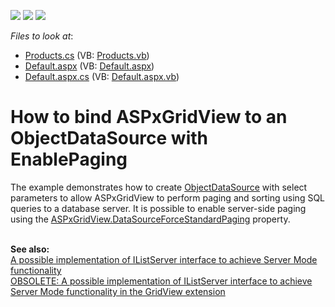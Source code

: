 <!-- default badges list -->
![](https://img.shields.io/endpoint?url=https://codecentral.devexpress.com/api/v1/VersionRange/128537859/10.1.7%2B)
[![](https://img.shields.io/badge/Open_in_DevExpress_Support_Center-FF7200?style=flat-square&logo=DevExpress&logoColor=white)](https://supportcenter.devexpress.com/ticket/details/E2672)
[![](https://img.shields.io/badge/📖_How_to_use_DevExpress_Examples-e9f6fc?style=flat-square)](https://docs.devexpress.com/GeneralInformation/403183)
<!-- default badges end -->
<!-- default file list -->
*Files to look at*:

* [Products.cs](./CS/WebSite/App_Code/Products.cs) (VB: [Products.vb](./VB/WebSite/App_Code/Products.vb))
* [Default.aspx](./CS/WebSite/Default.aspx) (VB: [Default.aspx](./VB/WebSite/Default.aspx))
* [Default.aspx.cs](./CS/WebSite/Default.aspx.cs) (VB: [Default.aspx.vb](./VB/WebSite/Default.aspx.vb))
<!-- default file list end -->
# How to bind ASPxGridView to an ObjectDataSource with EnablePaging


<p>The example demonstrates how to create <a href="http://msdn.microsoft.com/en-us/library/57hkzhy5.aspx"><u>ObjectDataSource</u></a> with select parameters to allow ASPxGridView to perform paging and sorting using SQL queries to a database server. It is possible to enable server-side paging using the <a href="http://documentation.devexpress.com/#AspNet/DevExpressWebASPxGridViewASPxGridView_DataSourceForceStandardPagingtopic"><u>ASPxGridView.DataSourceForceStandardPaging</u></a> property.</p><p><strong><br />
</strong><strong>See also:</strong><br />
<a href="https://www.devexpress.com/Support/Center/p/E166">A possible implementation of IListServer interface to achieve Server Mode functionality</a><u><br />
</u><a href="https://www.devexpress.com/Support/Center/p/E3027">OBSOLETE: A possible implementation of IListServer interface to achieve Server Mode functionality in the GridView extension</a></p>

<br/>


